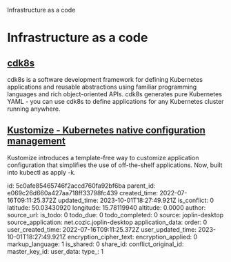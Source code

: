 Infrastructure as a code

# Infrastructure as a code

## [**cdk8s**](https://cdk8s.io/docs/latest/)
cdk8s is a software development framework for defining Kubernetes applications and reusable abstractions using familiar programming languages and rich object-oriented APIs. cdk8s generates pure Kubernetes YAML - you can use cdk8s to define applications for any Kubernetes cluster running anywhere.

## [**Kustomize** - Kubernetes native configuration management](https://kustomize.io/)
Kustomize introduces a template-free way to customize application configuration that simplifies the use of off-the-shelf applications. Now, built into kubectl as apply -k.

id: 5c0afe85465746f2accd760fa92bf6ba
parent_id: e069c26d660a427aa718ff33798fc439
created_time: 2022-07-16T09:11:25.372Z
updated_time: 2023-10-01T18:27:49.921Z
is_conflict: 0
latitude: 50.03430920
longitude: 15.78119940
altitude: 0.0000
author: 
source_url: 
is_todo: 0
todo_due: 0
todo_completed: 0
source: joplin-desktop
source_application: net.cozic.joplin-desktop
application_data: 
order: 0
user_created_time: 2022-07-16T09:11:25.372Z
user_updated_time: 2023-10-01T18:27:49.921Z
encryption_cipher_text: 
encryption_applied: 0
markup_language: 1
is_shared: 0
share_id: 
conflict_original_id: 
master_key_id: 
user_data: 
type_: 1